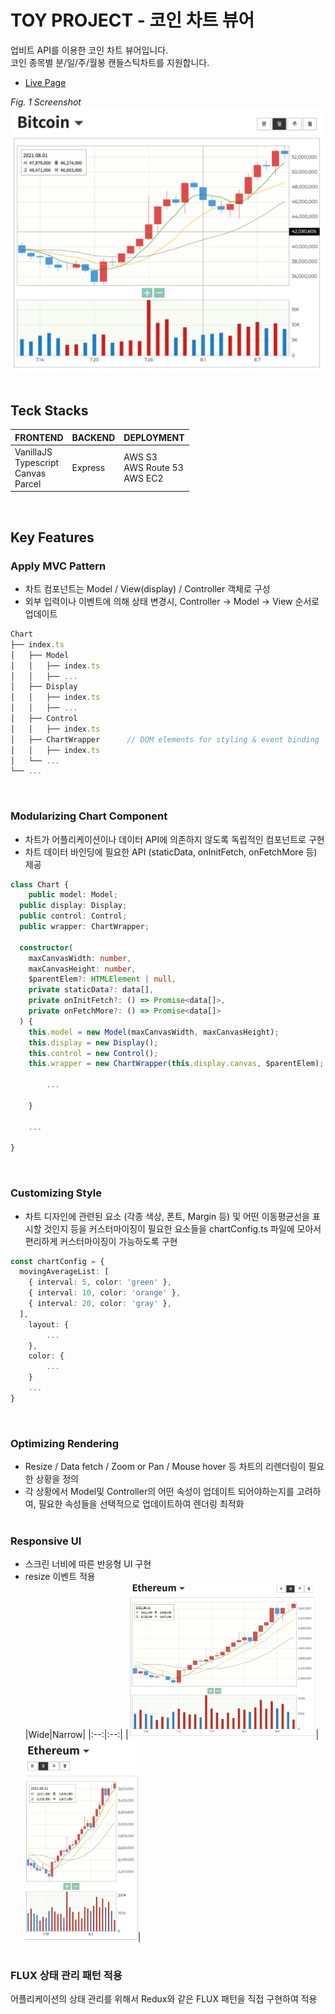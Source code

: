 # TOY PROJECT - 코인 차트 뷰어

업비트 API를 이용한 코인 차트 뷰어입니다.
<br>
코인 종목별 분/일/주/월봉 캔들스틱차트를 지원합니다.
<br>

- [Live Page](http://coin.kinzup.com)

_Fig. 1 Screenshot_
<br>
<img src="/images/screenshot.png" width="500">
<br>
<br>

## Teck Stacks

| FRONTEND                                        | BACKEND | DEPLOYMENT                        |
| :---------------------------------------------- | :------ | :-------------------------------- |
| VanillaJS<br>Typescript<br>Canvas<br>Parcel<br> | Express | AWS S3<br>AWS Route 53<br>AWS EC2 |

<br>

## Key Features

### Apply MVC Pattern

- 차트 컴포넌트는 Model / View(display) / Controller 객체로 구성
- 외부 입력이나 이벤트에 의해 상태 변경시, Controller → Model → View 순서로 업데이트

```js
Chart
├── index.ts
│   ├── Model
│   │   ├── index.ts
│   │   ├── ...
│   ├── Display
│   │   ├── index.ts
│   │   ├── ...
│   ├── Control
│   │   ├── index.ts
│   ├── ChartWrapper      // DOM elements for styling & event binding
│   │   ├── index.ts
│   └── ...
└── ...
```

<br>

### Modularizing Chart Component

- 차트가 어플리케이션이나 데이터 API에 의존하지 않도록 독립적인 컴포넌트로 구현
- 차트 데이터 바인딩에 필요한 API (staticData, onInitFetch, onFetchMore 등) 제공

```ts
class Chart {
	public model: Model;
  public display: Display;
  public control: Control;
  public wrapper: ChartWrapper;

  constructor(
    maxCanvasWidth: number,
    maxCanvasHeight: number,
    $parentElem?: HTMLElement | null,
    private staticData?: data[],
    private onInitFetch?: () => Promise<data[]>,
    private onFetchMore?: () => Promise<data[]>
  ) {
    this.model = new Model(maxCanvasWidth, maxCanvasHeight);
    this.display = new Display();
    this.control = new Control();
    this.wrapper = new ChartWrapper(this.display.canvas, $parentElem);

		...

	}

	...

}
```

<br>

### Customizing Style

- 차트 디자인에 관련된 요소 (각종 색상, 폰트, Margin 등) 및 어떤 이동평균선을 표시할 것인지 등을 커스터마이징이 필요한 요소들을 chartConfig.ts 파일에 모아서 편리하게 커스터마이징이 가능하도록 구현

```ts
const chartConfig = {
  movingAverageList: [
    { interval: 5, color: 'green' },
    { interval: 10, color: 'orange' },
    { interval: 20, color: 'gray' },
  ],
	layout: {
		...
	},
	color: {
		...
	}
	...
}
```

<br>

### Optimizing Rendering

- Resize / Data fetch / Zoom or Pan / Mouse hover 등 차트의 리렌더링이 필요한 상황을 정의
- 각 상황에서 Model및 Controller의 어떤 속성이 업데이트 되어야하는지를 고려하여, 필요한 속성들을 선택적으로 업데이트하여 렌더링 최적화
  <br><br>

### Responsive UI

- 스크린 너비에 따른 반응형 UI 구현
- resize 이벤트 적용
  <br>
  |Wide|Narrow|
  |:--:|:--:|
  |<img src="/images/wide.png" width=300>|<img src="/images/narrow.png" width=180>|
  <br><br>

### FLUX 상태 관리 패턴 적용

어플리케이션의 상태 관리를 위해서 Redux와 같은 FLUX 패턴을 직접 구현하여 적용
